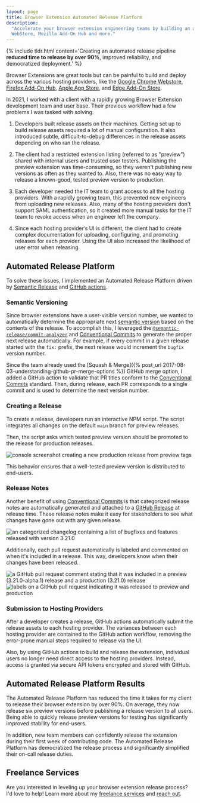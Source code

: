 ```yaml
---
layout: page
title: Browser Extension Automated Release Platform
description:
  "Accelerate your browser extension engineering teams by building an automated release platform for the Chrome
  WebStore, Mozilla Add-On Hub and more."
---
```


{% include tldr.html content='Creating an automated release pipeline <b>reduced time to release by over 90%</b>, improved reliability, and democratized deployment.' %}

Browser Extensions are great tools but can be painful to build and deploy across the various hosting providers, like the
[Google Chrome Webstore](https://chrome.google.com/webstore/category/extensions),
[Firefox Add-On Hub](https://addons.mozilla.org/en-US/firefox/),
[Apple App Store](https://developer.apple.com/safari/extensions/), and
[Edge Add-On Store](https://microsoftedge.microsoft.com/addons/Microsoft-Edge-Extensions-Home).

In 2021, I worked with a client with a rapidly growing Browser Extension development team and user base. Their previous
workflow had a few problems I was tasked with solving.

1. Developers built release assets on their machines. Getting set up to build release assets required a lot of manual
   configuration. It also introduced subtle, difficult-to-debug differences in the release assets depending on who ran
   the release.

1. The client had a restricted extension listing (referred to as "preview") shared with internal users and trusted user
   testers. Publishing the preview extension was time-consuming, so they weren't publishing new versions as often as
   they wanted to. Also, there was no easy way to release a known-good, tested preview version to production.

1. Each developer needed the IT team to grant access to all the hosting providers. With a rapidly growing team, this
   prevented new engineers from uploading new releases. Also, many of the hosting providers don't support SAML
   authentication, so it created more manual tasks for the IT team to revoke access when an engineer left the company.

1. Since each hosting provider’s UI is different, the client had to create complex documentation for uploading,
   configuring, and promoting releases for each provider. Using the UI also increased the likelihood of user error when
   releasing.

## Automated Release Platform

To solve these issues, I implemented an Automated Release Platform driven by
[Semantic Release](https://semantic-release.gitbook.io/semantic-release/) and
[GitHub actions](https://github.com/features/actions).

### Semantic Versioning

Since browser extensions have a user-visible version number, we wanted to automatically determine the appropriate next
[semantic version](https://semver.org/) based on the contents of the release. To accomplish this, I leveraged the
[`@semantic-release/commit-analyzer`](https://github.com/semantic-release/commit-analyzer) and
[Conventional Commits](https://www.conventionalcommits.org/en/v1.0.0/) to generate the proper next release
automatically. For example, if every commit in a given release started with the `fix:` prefix, the next release would
increment the `bugfix` version number.

Since the team already used the [Squash & Merge]({% post_url 2017-08-03-understanding-github-pr-merge-options %}) GitHub
merge option, I added a GitHub action to validate that PR titles conform to the
[Conventional Commits](https://www.conventionalcommits.org/en/v1.0.0/) standard. Then, during release, each PR
corresponds to a single commit and is used to determine the next version number.

### Creating a Release

To create a release, developers run an interactive NPM script. The script integrates all changes on the default `main`
branch for preview releases.

Then, the script asks which tested preview version should be promoted to the release for production releases.

<div class='center mt-4 mb-4'>
   <img src="{{ site.base_url }}/{% ministamp _images/portfolio/freelance/browser-extension-automated-release-platform/release-script.png assets/images/portfolio/freelance/browser-extension-automated-release-platform/release-script.png %}" alt="console screenshot creating a new production release from preview tags" />
</div>

This behavior ensures that a well-tested preview version is distributed to end-users.

### Release Notes

Another benefit of using [Conventional Commits](https://www.conventionalcommits.org/en/v1.0.0/) is that categorized
release notes are automatically generated and attached to a
[GitHub Release](https://docs.github.com/en/repositories/releasing-projects-on-github/about-releases) at release time.
These release notes make it easy for stakeholders to see what changes have gone out with any given release.

<div class='center mt-4 mb-4'>
   <img src="{{ site.base_url }}/{% ministamp _images/portfolio/freelance/browser-extension-automated-release-platform/changelog.png assets/images/portfolio/freelance/browser-extension-automated-release-platform/changelog.png %}" alt="an categorized changelog containing a list of bugfixes and features released with version 3.21.0" />
</div>

Additionally, each pull request automatically is labeled and commented on when it's included in a release. This way,
developers know when their changes have been released.

<div class='center mt-4 mb-1'>
   <img src="{{ site.base_url }}/{% ministamp _images/portfolio/freelance/browser-extension-automated-release-platform/release-comment.png assets/images/portfolio/freelance/browser-extension-automated-release-platform/release-comment.png %}" alt="a GitHub pull request comment stating that it was included in a preview (3.21.0-alpha.1) release and a production (3.21.0) release" />
</div>

<div class='center mb-4'>
   <img src="{{ site.base_url }}/{% ministamp _images/portfolio/freelance/browser-extension-automated-release-platform/pr-label.png assets/images/portfolio/freelance/browser-extension-automated-release-platform/pr-label.png %}" alt="labels on a GitHub pull request indicating it was released to preview and production" />
</div>

### Submission to Hosting Providers

After a developer creates a release, GitHub actions automatically submit the release assets to each hosting provider.
The variances between each hosting provider are contained to the GitHub action workflow, removing the error-prone manual
steps required to release via the UI.

Also, by using GitHub actions to build and release the extension, individual users no longer need direct access to the
hosting providers. Instead, access is granted via secure API tokens encrypted and stored with GitHub.

## Automated Release Platform Results

The Automated Release Platform has reduced the time it takes for my client to release their browser extension by over
90%. On average, they now release six preview versions before publishing a release version to all users. Being able to
quickly release preview versions for testing has significantly improved stability for end-users.

In addition, new team members can confidently release the extension during their first week of contributing code. The
Automated Release Platform has democratized the release process and significantly simplified their on-call release
duties.

## Freelance Services

Are you interested in leveling up your browser extension release process? I'd love to help! Learn more about my
[freelance services](/freelance) and [reach out](/freelance/contact).
